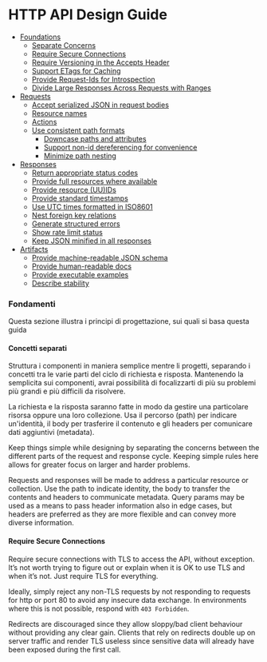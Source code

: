 # HTTP API Design Guide

* [Foundations](foundations/README.md)
  * [Separate Concerns](foundations/separate-concerns.md)
  * [Require Secure Connections](foundations/require-secure-connections.md)
  * [Require Versioning in the Accepts Header](foundations/require-versioning-in-the-accepts-header.md)
  * [Support ETags for Caching](foundations/support-etags-for-caching.md)
  * [Provide Request-Ids for Introspection](foundations/provide-request-ids-for-introspection.md)
  * [Divide Large Responses Across Requests with Ranges](foundations/divide-large-responses-across-requests-with-ranges.md)
* [Requests](requests/README.md)
  * [Accept serialized JSON in request bodies](requests/accept-serialized-json-in-request-bodies.md)
  * [Resource names](requests/resource-names.md)
  * [Actions](requests/actions.md)
  * [Use consistent path formats](requests/use-consistent-path-formats.md)
    * [Downcase paths and attributes](requests/downcase-paths-and-attributes.md)
    * [Support non-id dereferencing for convenience](requests/support-non-id-dereferencing-for-convenience.md)
    * [Minimize path nesting](requests/minimize-path-nesting.md)
* [Responses](responses/README.md)
  * [Return appropriate status codes](responses/return-appropriate-status-codes.md)
  * [Provide full resources where available](responses/provide-full-resources-where-available.md)
  * [Provide resource (UU)IDs](responses/provide-resource-uuids.md)
  * [Provide standard timestamps](responses/provide-standard-timestamps.md)
  * [Use UTC times formatted in ISO8601](responses/use-utc-times-formatted-in-iso8601.md)
  * [Nest foreign key relations](responses/nest-foreign-key-relations.md)
  * [Generate structured errors](responses/generate-structured-errors.md)
  * [Show rate limit status](responses/show-rate-limit-status.md)
  * [Keep JSON minified in all responses](responses/keep-json-minified-in-all-responses.md)
* [Artifacts](artifacts/README.md)
  *  [Provide machine-readable JSON schema](artifacts/provide-machine-readable-json-schema.md)
  *  [Provide human-readable docs](artifacts/provide-human-readable-docs.md)
  *  [Provide executable examples](artifacts/provide-executable-examples.md)
  *  [Describe stability](artifacts/describe-stability.md)

### Fondamenti

Questa sezione illustra i principi di progettazione, sui quali si basa questa guida


#### Concetti separati

Struttura i componenti in maniera semplice mentre li progetti, separando i concetti tra le varie parti del ciclo di richiesta e risposta. Mantenendo la semplicita sui componenti, avrai possibilità di focalizzarti di più su problemi più grandi e più difficili da risolvere.

La richiesta e la risposta saranno fatte in modo da gestire una particolare risorsa oppure una loro collezione. Usa il percorso (path) per indicare un'identità, il body per trasferire il contenuto e gli headers per comunicare dati aggiuntivi (metadata).


Keep things simple while designing by separating the concerns between the
different parts of the request and response cycle. Keeping simple rules here
allows for greater focus on larger and harder problems.

Requests and responses will be made to address a particular resource or
collection. Use the path to indicate identity, the body to transfer the
contents and headers to communicate metadata. Query params may be used as a
means to pass header information also in edge cases, but headers are preferred
as they are more flexible and can convey more diverse information.


#### Require Secure Connections

Require secure connections with TLS to access the API, without exception.
It’s not worth trying to figure out or explain when it is OK to use TLS
and when it’s not. Just require TLS for everything.

Ideally, simply reject any non-TLS requests by not responding to requests for
http or port 80 to avoid any insecure data exchange. In environments where this
is not possible, respond with `403 Forbidden`.

Redirects are discouraged since they allow sloppy/bad client behaviour without
providing any clear gain.  Clients that rely on redirects double up on
server traffic and render TLS useless since sensitive data will already
 have been exposed during the first call.



